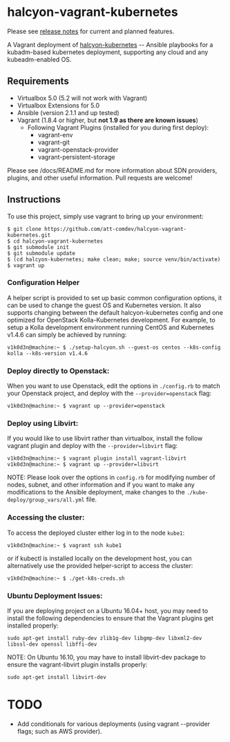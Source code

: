 # halcyon-vagrant-kubernetes
Please see [release notes](https://github.com/att-comdev/halcyon-vagrant-kubernetes/releases) for current and planned features.

A Vagrant deployment of [halcyon-kubernetes](https://github.com/att-comdev/halcyon-kubernetes) -- Ansible playbooks for a kubadm-based kubernetes deployment, supporting any cloud and any kubeadm-enabled OS.


## Requirements

  * Virtualbox 5.0 (5.2 will not work with Vagrant)
  * Virtualbox Extensions for 5.0
  * Ansible (version 2.1.1 and up tested)
  * Vagrant (1.8.4 or higher, but **not 1.9 as there are known issues**)
    - Following Vagrant Plugins (installed for you during first deploy):
      * vagrant-env
      * vagrant-git
      * vagrant-openstack-provider
      * vagrant-persistent-storage

Please see /docs/README.md for more information about SDN providers, plugins, and other useful information. Pull requests are welcome!


## Instructions
To use this project, simply use vagrant to bring up your environment:

```
$ git clone https://github.com/att-comdev/halcyon-vagrant-kubernetes.git
$ cd halcyon-vagrant-kubernetes
$ git submodule init
$ git submodule update
$ (cd halcyon-kubernetes; make clean; make; source venv/bin/activate)
$ vagrant up
```

### Configuration Helper
A helper script is provided to set up basic common configuration options, it can
be used to change the guest OS and Kubernetes version. It also supports changing
between the default halcyon-kubernetes config and one optimized for OpenStack
Kolla-Kubernetes development. For example, to setup a Kolla development environment
running CentOS and Kubernetes v1.4.6 can simply be achieved by running:

```
v1k0d3n@machine:~ $ ./setup-halcyon.sh --guest-os centos --k8s-config kolla --k8s-version v1.4.6
```


### Deploy directly to Openstack:
When you want to use Openstack, edit the options in `./config.rb` to match your Openstack project, and deploy with the `--provider=openstack` flag:

```
v1k0d3n@machine:~ $ vagrant up --provider=openstack
```

### Deploy using Libvirt:
If you would like to use libvirt rather than virtualbox, install the follow vagrant plugin and deploy with the `--provider=libvirt` flag:

```
v1k0d3n@machine:~ $ vagrant plugin install vagrant-libvirt
v1k0d3n@machine:~ $ vagrant up --provider=libvirt
```

NOTE: Please look over the options in `config.rb` for modifying number of nodes, subnet, and other information and if you want to make any modifications to the Ansible deployment, make changes to the `./kube-deploy/group_vars/all.yml` file.


### Accessing the cluster:
To access the deployed cluster either log in to the node `kube1`:

```
v1k0d3n@machine:~ $ vagrant ssh kube1
```
or if kubectl is installed locally on the development host, you can alternatively use the provided helper-script to access the cluster:
```
v1k0d3n@machine:~ $ ./get-k8s-creds.sh
```

### Ubuntu Deployment Issues:

If you are deploying project on a Ubuntu 16.04+ host, you may need to install the following dependencies to ensure that the Vagrant plugins get installed properly:

`sudo apt-get install ruby-dev zlib1g-dev libgmp-dev libxml2-dev libssl-dev openssl libffi-dev`

NOTE: On Ubuntu 16.10, you may have to install libvirt-dev package to ensure the vagrant-libvirt plugin installs properly:

`sudo apt-get install libvirt-dev`


# TODO

* Add conditionals for various deployments (using vagrant --provider flags; such as AWS provider).
